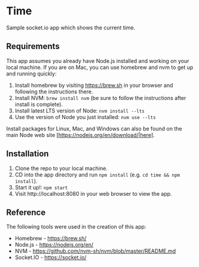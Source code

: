 # Time
Sample socket.io app which shows the current time.

## Requirements
This app assumes you already have Node.js installed and working on your local machine. If you are on Mac, you can use homebrew and nvm to get up and running quickly:

1. Install homebrew by visiting https://brew.sh in your browser and following the instructions there.
1. Install NVM: `brew install nvm` (be sure to follow the instructions after install is complete).
2. Install latest LTS version of Node: `nvm install --lts`
3. Use the version of Node you just installed: `nvm use --lts`

Install packages for Linux, Mac, and Windows can also be found on the main Node web site [https://nodejs.org/en/download/|here].

## Installation
1. Clone the repo to your local machine.
2. CD into the app directory and run `npm install` (e.g. `cd time && npm install`).
3. Start it up!: `npm start`
4. Visit http://localhost:8080 in your web browser to view the app.

## Reference
The following tools were used in the creation of this app:

* Homebrew - https://brew.sh/
* Node.js - https://nodejs.org/en/
* NVM - https://github.com/nvm-sh/nvm/blob/master/README.md
* Socket.IO - https://socket.io/

